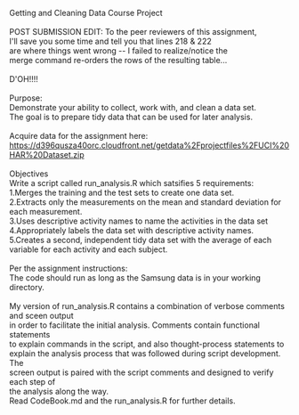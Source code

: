 
Getting and Cleaning Data Course Project
<br>
<br>
POST SUBMISSION EDIT:  To the peer reviewers of this assignment,<br>
I'll save you some time and tell you that lines 218 & 222<br>
are where things went wrong -- I failed to realize/notice the<br>
merge command re-orders the rows of the resulting table...<br>
<br>
D'OH!!!!
<br>
<br>
Purpose:
<br>
Demonstrate your ability to collect, work with, and clean a data set. 
<br>
The goal is to prepare tidy data that can be used for later analysis.
<br>
<br>
Acquire data for the assignment here:  
https://d396qusza40orc.cloudfront.net/getdata%2Fprojectfiles%2FUCI%20HAR%20Dataset.zip 
<br>
<br>
Objectives
<br>
Write a script called run_analysis.R which satsifies 5 requirements:
<br>
1.Merges the training and the test sets to create one data set.
<br>
2.Extracts only the measurements on the mean and standard deviation for each measurement. 
<br>
3.Uses descriptive activity names to name the activities in the data set
<br>
4.Appropriately labels the data set with descriptive activity names. 
<br>
5.Creates a second, independent tidy data set with the average of each variable for each activity and each subject. 
<br>
<br>
Per the assignment instructions:
<br>
The code should run as long as the Samsung data is in your working directory.
<br>
<br>
My version of run_analysis.R contains a combination of verbose comments and sceen output
<br>
in order to facilitate the initial analysis.  Comments contain functional statements
<br>
to explain commands in the script, and also thought-process statements to
<br>
explain the analysis process that was followed during script development.  The
<br>
screen output is paired with the script comments and designed to verify each step of 
<br>
the analysis along the way.
<br>
Read CodeBook.md and the run_analysis.R for further details.



